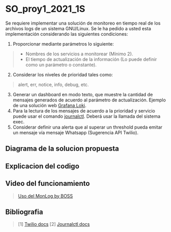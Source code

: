 # SO_proy1_2021_1S

Se requiere implementar una solución de monitoreo en tiempo real de los archivos logs de un sistema GNU/Linux. Se le ha pedido a usted esta implementación considerando las siguientes condiciones:

1. Proporcionar mediante parámetros lo siguiente:
> - Nombres de los servicios a monitorear (Mínimo 2).
> - El tiempo de actualización de la información (Lo puede definir como un parámetro o constante).
2. Considerar los niveles de prioridad tales como: 
> alert, err, notice, info, debug, etc.
3. Generar un dashboard en modo texto, que muestre la cantidad de mensajes generados de acuerdo al parámetro de actualización. Ejemplo de una solución web [Grafana Loki](https://www.youtube.com/watch?v=1obKa6UhlkY).
4. Para la lectura de los mensajes de acuerdo a la prioridad y servicio puede usar el comando [journalctl](https://www.loggly.com/ultimate-guide/using-journalctl/). Deberá usar la llamada del sistema exec.
5. Considerar definir una alerta que al superar un threshold pueda emitar un mensaje vía mensaje Whatsapp (Sugerencia API Twilio).

## Diagrama de la solucion propuesta

## Explicacion del codigo

## Video del funcionamiento

> [Uso del MonLog by BOSS](https://www.youtube.com/watch?v=c5K3NQ08IQI)

## Bibliografia

> [1] [Twilio docs](https://www.twilio.com/docs/usage/tutorials/how-to-use-your-free-trial-account)
> [2] [Journalctl docs](https://www.loggly.com/ultimate-guide/using-journalctl/)